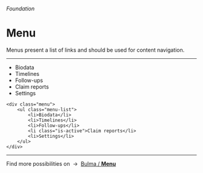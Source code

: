 <h6 class="subtitle is-5 has-text-grey has-text-weight-semibold">Foundation</h6><h1 class="title is-1 has-text-weight-bold">Menu</h1>
<p class="subtitle is-5"><span class="has-text-weight-semibold">Menus</span> present a list of links and should be used for content navigation.</p>

<hr class="is-visible is-large">

<div class="box is-well is-marginless">
    <div class="menu">
        <ul class="menu-list">
            <li><a>Biodata</a></li>
            <li><a>Timelines</a></li>
            <li><a>Follow-ups</a></li>
            <li><a class="is-active">Claim reports</a></li>
            <li><a>Settings</a></li>
        </ul>
    </div>
</div>

    <div class="menu">
        <ul class="menu-list">
            <li>Biodata</li>
            <li>Timelines</li>
            <li>Follow-ups</li>
            <li class="is-active">Claim reports</li>
            <li>Settings</li>
        </ul>
    </div>


<hr>

<div class="box is-bordered">
    Find more possibilities on &nbsp;→&nbsp; <a href="https://bulma.io/documentation/components/menu/" target="blank">Bulma / <strong>Menu</strong></a>
</div>